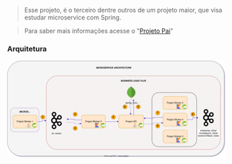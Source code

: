 >Esse projeto, é o terceiro dentre outros de um projeto maior, que visa estudar microservice com Spring.

> Para saber mais informações acesse o "[Projeto Pai](https://github.com/andrepixel/microservice_spring/)"

### Arquitetura

![](https://github.com/andrepixel/microservice_spring/raw/main/Diagram_project_microservice_spring.drawio.svg)
